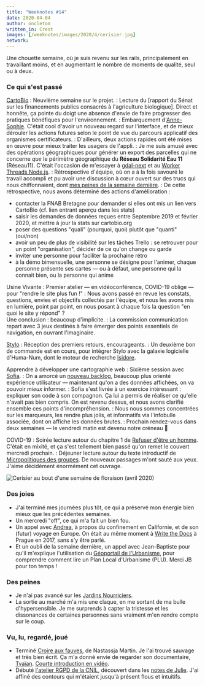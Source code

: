 ```yaml
---
title: "Weeknotes #14"
date: 2020-04-04
author: oncletom
written_in: Crest
images: [/weeknotes/images/2020/4/cerisier.jpg]
network:
---
```


Une chouette semaine, où je suis revenu sur les rails,
principalement en travaillant moins, et en augmentant le nombre
de moments de qualité, seul ou à deux.

<!--more-->

### Ce qui s'est passé

[CartoBio]
: Neuvième semaine sur le projet.
: Lecture du [rapport du Sénat sur les financements publics consacrés à l'agriculture biologique].
  Direct et honnête, ça pointe du doigt une absence d'envie de faire
  progresser des pratiques bénéfiques pour l'environnement.
: Embarquement d'[Anne-Sophie]. C'était cool d'avoir un nouveau regard sur l'interface,
  et de mieux dérouler les actions futures selon le point de vue du parcours applicatif
  des organismes certificateurs.
: D'ailleurs, deux actions rapides ont été mises en œuvre pour mieux traiter les usagers de l'appli.
: Je me suis amusé avec des opérations géographiques pour générer un export
  des parcelles qui ne concerne _que_ le périmètre géographique du **Réseau Solidarité Eau 11** (Réseau11).
  C'était l'occasion de m'essayer à [gdal-next](https://www.npmjs.com/gdal-next)
  et au [Worker Threads Node.js](https://nodejs.org/docs/latest-v12.x/api/worker_threads.html).
: Rétrospective d'équipe, où on a à la fois savouré le travail accompli
  et pu avoir une discussion à cœur ouvert sur des trucs qui nous chiffonnaient,
  dont [mes peines de la semaine dernière](/weeknotes/13/).
: De cette rétrospective, nous avons déterminé des actions d'amélioration :
  - contacter la FNAB Bretagne pour demander si elles ont mis un lien vers CartoBio (cf. lien entrant aperçu dans les stats)
  - saisir les demandes de données reçues entre Septembre 2019 et février 2020, et mettre à jour la stats sur cartobio.org
  - poser des questions "quali" (pourquoi, quoi) plutôt que "quanti" (oui/non)
  - avoir un peu de plus de visibilité sur les tâches Trello : se retrouver pour un point "organisation", décider de ce qu'on change ou garde
  - inviter une personne pour faciliter la prochaine rétro
  - à la démo bimensuelle, une personne se désigne pour l'animer, chaque personne présente ses cartes — ou à défaut, une personne qui la connait bien, ou la personne qui anime




Usine Vivante
: Premier atelier — en vidéoconférence, COVID-19 oblige — pour "rendre le site plus fun !"
: Nous avons passé en revue les constats, questions, envies et objectifs
  collectés par l'équipe, et nous les avons mis en lumière, point par point,
  en nous posant à chaque fois la question "en quoi le site y répond" ?<br>
  Une conclusion : beaucoup d'implicite.
: La commission communication repart avec 3 jeux destinés à faire émerger
  des points essentiels de navigation, en ouvrant l'imaginaire.

[Stylo]
: Réception des premiers retours, encourageants.
: Un deuxième bon de commande est en cours, pour intégrer Stylo
  avec la galaxie logicielle d'Huma-Num, dont le moteur de recherche
  [Isidore](https://isidore.science/).


Apprendre à développer une cartographie web
: Sixième session avec [Sofia].
: On a amorcé un [nouveau backlog](https://github.com/sofiaboulaarab/carto_recherche/projects/2),
  beaucoup plus orienté expérience utilisateur — maintenant qu'on a des données affichées,
  on va pouvoir _mieux_ informer.
: Sofia s'est livrée à un exercice intéressant : expliquer son code à son compagnon.
  Ça lui a permis de réaliser ce qu'elle n'avait pas bien compris.
  On est revenu dessus, et nous avons clarifié ensemble ces points d'incompréhension.
: Nous nous sommes concentrées sur les marqueurs, les rendre plus jolis,
  et informatifs via l'infobulle associée, dont on affiche les données brutes.
: Prochain rendez-vous dans deux semaines
  — le vendredi matin est devenu notre créneau 🙂


COVID-19
: Soirée lecture autour du chapitre 1 de [Refuser d'être un homme](https://www.syllepse.net/refuser-d-etre-un-homme-_r_62_i_567.html).
  C'était en mixité, et ça s'est tellement bien passé qu'on remet le couvert
  mercredi prochain.
: Déjeuner lecture autour du texte introductif de [Micropolitiques des groupes](https://micropolitiques.collectifs.net/).
  De nouveaux passages m'ont sauté aux yeux. J'aime décidément énormément cet ouvrage.


![](/weeknotes/images/2020/4/cerisier.jpg "Cerisier au bout d'une semaine de floraison (avril 2020)")

### Des joies

- J'ai terminé mes journées plus tôt, ce qui a préservé mon énergie bien mieux
  que les précédentes semaines.
- Un mercredi "off", ce qui m'a fait un bien fou.
- Un appel avec [Andrea](https://www.linkedin.com/in/andreakao), à propos du confinement en Californie,
  et de son (futur) voyage en Europe.
  On était au même moment à [Write the Docs](http://www.writethedocs.org/conf/eu/2017/)
  à Prague en 2017, sans s'y être parlé.
- Et un oubli de la semaine dernière, un appel avec Jean-Baptiste
  pour qu'il m'explique l'utilisation du [Géoportail de l'Urbanisme](geoportail-urbanisme.gouv.fr/),
  pour comprendre comment lire un Plan Local d'Urbanisme (PLU). Merci JB pour ton temps !


### Des peines

- Je n'ai pas avancé sur les [Jardins Nourriciers].
- La sortie au marché m'a mis une claque, en me sortant de ma bulle d'hypersensible.
  Je me surprends à capter la tristesse et les dissonances de certaines personnes
  sans vraiment m'en rendre compte sur le coup.


### Vu, lu, regardé, joué

- Terminé [Croire aux fauves](http://www.gallimard.fr/Catalogue/GALLIMARD/Verticales/Verticales/Croire-aux-fauves),
  de Nastassja Martin.
  Je l'ai trouvé sauvage et très bien écrit.
  Ça m'a donné envie de regarder son documentaire, [Tvaïan](http://www.lussasdoc.org/film-tvaian-1,52457.html).
  [Courte introduction en vidéo](https://www.youtube.com/watch?v=-4DNX12bf8U).
- Débuté [l'atelier RGPD de la CNIL](https://atelier-rgpd.cnil.fr/),
  découvert dans les [notes de Julie](https://juliebrillet.fr/notes/2020_03_28_notes/).
  J'ai affiné des contours qui m'étaient jusqu'à présent flous et intuitifs.


[détour.studio]: /
[Stylo]: https://github.com/EcrituresNumeriques/stylo
[Jardins Nourriciers]: https://www.lesjardinsnourriciers.com/
[CartoBio]: http://cartobio.org/

[Sofia]: https://twitter.com/sofiaboulaarab
[Yannick]: https://elsif.fr/
[Anne-Sophie]: https://hello-bokeh.fr
[Noémie]: https://noemiegirard.co
[Antoine]: https://www.quaternum.net/
[Guillaume]: https://www.yuzutech.fr/

[VSCode Live Share]: https://marketplace.visualstudio.com/items?itemName=MS-vsliveshare.vsliveshare-pack
